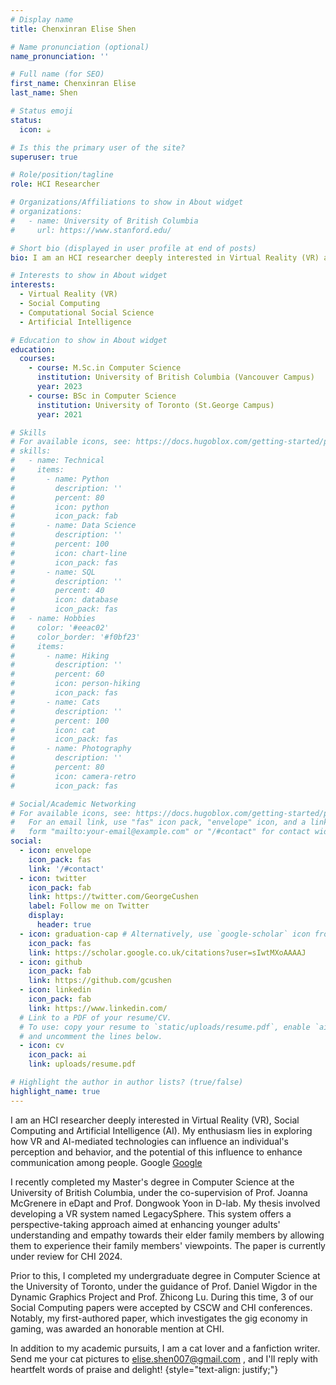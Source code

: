 ```yaml
---
# Display name
title: Chenxinran Elise Shen

# Name pronunciation (optional)
name_pronunciation: ''

# Full name (for SEO)
first_name: Chenxinran Elise
last_name: Shen

# Status emoji
status:
  icon: ☕️

# Is this the primary user of the site?
superuser: true

# Role/position/tagline
role: HCI Researcher

# Organizations/Affiliations to show in About widget
# organizations:
#   - name: University of British Columbia
#     url: https://www.stanford.edu/

# Short bio (displayed in user profile at end of posts)
bio: I am an HCI researcher deeply interested in Virtual Reality (VR) and Artificial Intelligence (AI). My enthusiasm lies in exploring how VR and AI-mediated technologies can influence an individual's perception and behavior, and the potential of this influence to enhance communication among people. I recently completed my Master's degree in Computer Science at the University of British Columbia, under the co-supervision of Prof. Joanna McGrenere in eDapt and Prof. Dongwook Yoon in D-lab. My thesis involved developing a VR system named LegacySphere. This system offers a perspective-taking approach aimed at enhancing younger adults' understanding and empathy towards their elder family members by allowing them to experience their family members' viewpoints. The paper is currently under review for CHI 2024. Prior to this, I completed my undergraduate degree in Computer Science at the University of Toronto, under the guidance of Prof. Daniel Wigdor in the Dynamic Graphics Project and Prof. Zhicong Lu. During this time, three of our Social Computing papers were accepted by CSCW and CHI conferences. Notably, my first-authored paper, which investigates the gig economy in gaming, was awarded an honorable mention at CHI. In addition to my academic pursuits, I am a cat lover and a fanfiction writer. Send me your cat pictures to elise.shen007@gmail.com , and I'll reply with heartfelt words of praise and delight!

# Interests to show in About widget
interests:
  - Virtual Reality (VR)
  - Social Computing
  - Computational Social Science
  - Artificial Intelligence

# Education to show in About widget
education:
  courses:
    - course: M.Sc.in Computer Science
      institution: University of British Columbia (Vancouver Campus)
      year: 2023
    - course: BSc in Computer Science
      institution: University of Toronto (St.George Campus)
      year: 2021

# Skills
# For available icons, see: https://docs.hugoblox.com/getting-started/page-builder/#icons
# skills:
#   - name: Technical
#     items:
#       - name: Python
#         description: ''
#         percent: 80
#         icon: python
#         icon_pack: fab
#       - name: Data Science
#         description: ''
#         percent: 100
#         icon: chart-line
#         icon_pack: fas
#       - name: SQL
#         description: ''
#         percent: 40
#         icon: database
#         icon_pack: fas
#   - name: Hobbies
#     color: '#eeac02'
#     color_border: '#f0bf23'
#     items:
#       - name: Hiking
#         description: ''
#         percent: 60
#         icon: person-hiking
#         icon_pack: fas
#       - name: Cats
#         description: ''
#         percent: 100
#         icon: cat
#         icon_pack: fas
#       - name: Photography
#         description: ''
#         percent: 80
#         icon: camera-retro
#         icon_pack: fas

# Social/Academic Networking
# For available icons, see: https://docs.hugoblox.com/getting-started/page-builder/#icons
#   For an email link, use "fas" icon pack, "envelope" icon, and a link in the
#   form "mailto:your-email@example.com" or "/#contact" for contact widget.
social:
  - icon: envelope
    icon_pack: fas
    link: '/#contact'
  - icon: twitter
    icon_pack: fab
    link: https://twitter.com/GeorgeCushen
    label: Follow me on Twitter
    display:
      header: true
  - icon: graduation-cap # Alternatively, use `google-scholar` icon from `ai` icon pack
    icon_pack: fas
    link: https://scholar.google.co.uk/citations?user=sIwtMXoAAAAJ
  - icon: github
    icon_pack: fab
    link: https://github.com/gcushen
  - icon: linkedin
    icon_pack: fab
    link: https://www.linkedin.com/
  # Link to a PDF of your resume/CV.
  # To use: copy your resume to `static/uploads/resume.pdf`, enable `ai` icons in `params.yaml`,
  # and uncomment the lines below.
  - icon: cv
    icon_pack: ai
    link: uploads/resume.pdf

# Highlight the author in author lists? (true/false)
highlight_name: true
---
```


I am an HCI researcher deeply interested in Virtual Reality (VR), Social Computing and Artificial Intelligence (AI). My enthusiasm lies in exploring how VR and AI-mediated technologies can influence an individual's perception and behavior, and the potential of this influence to enhance communication among people. Google [Google](https://www.google.com)

I recently completed my Master's degree in Computer Science at the University of British Columbia, under the co-supervision of Prof. Joanna McGrenere in eDapt and Prof. Dongwook Yoon in D-lab. My thesis involved developing a VR system named LegacySphere. This system offers a perspective-taking approach aimed at enhancing younger adults' understanding and empathy towards their elder family members by allowing them to experience their family members' viewpoints. The paper is currently under review for CHI 2024. 

Prior to this, I completed my undergraduate degree in Computer Science at the University of Toronto, under the guidance of Prof. Daniel Wigdor in the Dynamic Graphics Project and Prof. Zhicong Lu. During this time, 3 of our Social Computing papers were accepted by CSCW and CHI conferences. Notably, my first-authored paper, which investigates the gig economy in gaming, was awarded an honorable mention at CHI. 

In addition to my academic pursuits, I am a cat lover and a fanfiction writer. Send me your cat pictures to elise.shen007@gmail.com , and I'll reply with heartfelt words of praise and delight!
{style="text-align: justify;"}
